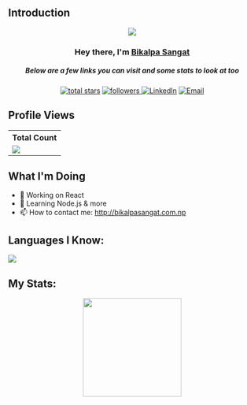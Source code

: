## Introduction
<p align="center">
<img src="https://readme-typing-svg.demolab.com/?lines=Developer%20of%20this repo%20;Contributed%20to%20100+%2B%20projects%20;1+%2B%20years%20of%20coding%20experience&font=Fira%20Code&center=true&width=700&height=45&color=fff53a&vCenter=true&pause=1000&size=25" /></a>
</p>

<h3 align="center">Hey there, I'm <a href="https://github.com/bikalpa23">Bikalpa Sangat</a></h3>
<h5 align="center">Below are a few links you can visit and some stats to look at too</h5>

<p align="center">
<!--   <a href="https://discord.gg/Charlie#1251"><img alt="Discord" title="Discord" src="https://img.shields.io/badge/-Discord-7289DA?style=for-the-badge&logo=discord&logoColor=white"/></a> -->
<a href="https://github.com/bikalpa23?tab=repositories&sort=stargazers">
    <img alt="total stars" title="Total stars on GitHub" src="https://custom-icon-badges.demolab.com/github/stars/bikalpa23?color=B8B92B&style=for-the-badge&labelColor=959532&logo=star"/></a>
   <a href="https://github.com/bikalpa23"><img alt="followers" title="Follow me on Github" src="https://img.shields.io/github/followers/thinkright20?color=236ad3&style=for-the-badge&logo=github&label=Follow"/>
   <a href="https://www.linkedin.com/in/bikal-shrestha/"><img alt="LinkedIn" src="https://img.shields.io/badge/LinkedIn-%20-blue?style=flat-square&logo=linkedin"></a>
    <a href="mailto:bikalpasangat1@gmail.com"><img alt="Email" src="https://img.shields.io/badge/Email-blue?style=flat-square&logo=gmail"></a></a>
 </p>
 
## Profile Views


  <table>
    <tr>
      <!-- <th>Profile Views</th> -->
      <th>Total Count</th>
    </tr>
    <tr>
      <!-- <td>
        <div align="center">
          <a href="https://github.com/Thinkright20"><img src="https://github.com/Thinkright20.png" alt="@Thinkright20" width="52" /></a>
          <br />
          <a align="center" href="https://github.com/thinkright20"><b>Thinkright20</b></a>
        </b>
      </td> -->
      <!-- Profile Views -->
      <td>
         <a href="https://github.com/bikalpa23"> <img src="https://komarev.com/ghpvc/?username=bikalpa23&style=for-the-badge&color=brightgreen"> </a>
      </td>
    </tr>
  </table>

## What I'm Doing

- 🔭 Working on React
- 🌱 Learning Node.js & more
- 📫 How to contact me: http://bikalpasangat.com.np


## Languages I Know:

<p align="left"> <a href="https://github.com/bikalpa23"><img src="https://skillicons.dev/icons?i=vscode,github,html,css,js,mongodb,express,nodejs"> </a> </p>

## My Stats:
<p align="center">
<img height="200px" src="https://github-readme-stats.vercel.app/api?username=bikalpa23&hide_border=true&show_icons=true&count_private=true&theme=gruvbox&bg_color=151515">
</p>




